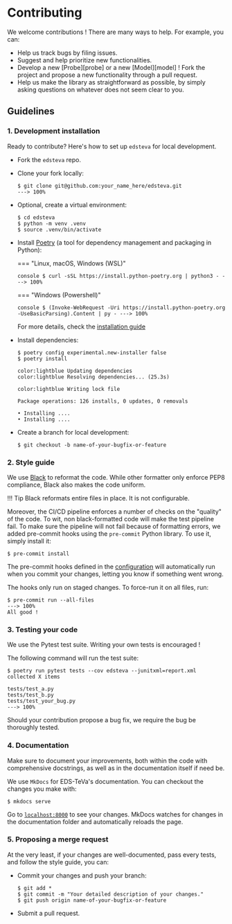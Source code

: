 # Contributing

We welcome contributions ! There are many ways to help. For example, you can:

- Help us track bugs by filing issues.
- Suggest and help prioritize new functionalities.
- Develop a new [Probe][probe] or a new [Model][model] ! Fork the project and propose a new functionality through a pull request.
- Help us make the library as straightforward as possible, by simply asking questions on whatever does not seem clear to you.

## Guidelines
### 1. Development installation

Ready to contribute? Here's how to set up `edsteva` for local development.

- Fork the `edsteva` repo.
- Clone your fork locally:

    <div class="termy">

    ```console
    $ git clone git@github.com:your_name_here/edsteva.git
    ---> 100%
    ```

    </div>

- Optional, create a virtual environment:

    <div class="termy">

    ```console
    $ cd edsteva
    $ python -m venv .venv
    $ source .venv/bin/activate
    ```

    </div>

- Install [Poetry](https://python-poetry.org/) (a tool for dependency management and packaging in Python):

    === "Linux, macOS, Windows (WSL)"
        <div class="termy">
        ```console
        $ curl -sSL https://install.python-poetry.org | python3 -
        ---> 100%
        ```
        </div>

    === "Windows (Powershell)"
        <div class="termy">
        ```console
        $ (Invoke-WebRequest -Uri https://install.python-poetry.org -UseBasicParsing).Content | py -
        ---> 100%
        ```
        </div>

    For more details, check the [installation guide](https://python-poetry.org/docs/#installation)

- Install dependencies:

    <div class="termy">

    ```console
    $ poetry config experimental.new-installer false
    $ poetry install

    color:lightblue Updating dependencies
    color:lightblue Resolving dependencies... (25.3s)

    color:lightblue Writing lock file

    Package operations: 126 installs, 0 updates, 0 removals

    • Installing ....
    • Installing ....
    ```

    </div>

- Create a branch for local development:

    <div class="termy">

    ```console
    $ git checkout -b name-of-your-bugfix-or-feature
    ```

    </div>

### 2. Style guide

We use [Black](https://github.com/psf/black) to reformat the code. While other formatter only enforce PEP8 compliance, Black also makes the code uniform.

!!! Tip
    Black reformats entire files in place. It is not configurable.

Moreover, the CI/CD pipeline enforces a number of checks on the "quality" of the code. To wit, non black-formatted code will make the test pipeline fail. To make sure the pipeline will not fail because of formatting errors, we added pre-commit hooks using the `pre-commit` Python library. To use it, simply install it:

<div class="termy">

```console
$ pre-commit install
```

</div>

The pre-commit hooks defined in the [configuration](https://github.com/aphp/edsteva/blob/main/.pre-commit-config.yaml) will automatically run when you commit your changes, letting you know if something went wrong.

The hooks only run on staged changes. To force-run it on all files, run:

<div class="termy">

```console
$ pre-commit run --all-files
---> 100%
All good !
```

</div>

### 3. Testing your code

We use the Pytest test suite. Writing your own tests is encouraged !

The following command will run the test suite:

<div class="termy">

```console
$ poetry run pytest tests --cov edsteva --junitxml=report.xml
collected X items

tests/test_a.py
tests/test_b.py
tests/test_your_bug.py
---> 100%
```

</div>

Should your contribution propose a bug fix, we require the bug be thoroughly tested.

### 4. Documentation

Make sure to document your improvements, both within the code with comprehensive docstrings,
as well as in the documentation itself if need be.

We use `MkDocs` for EDS-TeVa's documentation. You can checkout the changes you make with:

<div class="termy">

```console
$ mkdocs serve
```

</div>

Go to [`localhost:8000`](http://localhost:8000) to see your changes. MkDocs watches for changes in the documentation folder
and automatically reloads the page.

### 5. Proposing a merge request

At the very least, if your changes are well-documented, pass every tests, and follow the style guide, you can:

- Commit your changes and push your branch:

    <div class="termy">

    ```console
    $ git add *
    $ git commit -m "Your detailed description of your changes."
    $ git push origin name-of-your-bugfix-or-feature
    ```

    </div>

-  Submit a pull request.
